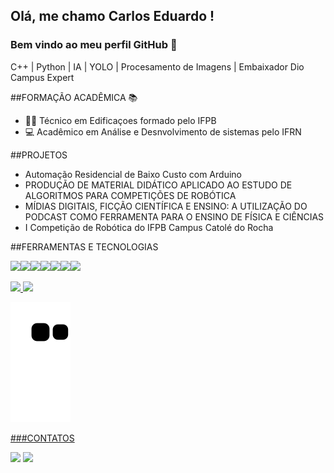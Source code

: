 ## Olá, me chamo Carlos Eduardo ! 
### Bem vindo ao meu perfil GitHub 👋


C++ | Python | IA | YOLO | Procesamento de Imagens | Embaixador Dio Campus Expert


##FORMAÇÃO ACADÊMICA 📚 

- 👷‍♂️ Técnico em Edificaçoes formado pelo IFPB
- 💻 Acadêmico em Análise e Desnvolvimento de sistemas pelo IFRN


##PROJETOS

- Automação Residencial de Baixo Custo com Arduino
- PRODUÇÃO DE MATERIAL DIDÁTICO APLICADO AO ESTUDO DE ALGORITMOS PARA COMPETIÇÕES DE ROBÓTICA
- MÍDIAS DIGITAIS, FICÇÃO CIENTÍFICA E ENSINO: A UTILIZAÇÃO DO PODCAST COMO FERRAMENTA PARA O ENSINO DE FÍSICA E CIÊNCIAS
- I Competição de Robótica do IFPB Campus Catolé do Rocha


##FERRAMENTAS E TECNOLOGIAS

<img src="https://cdn.jsdelivr.net/gh/devicons/devicon/icons/python/python-original.svg" /><img src="https://cdn.jsdelivr.net/gh/devicons/devicon/icons/cplusplus/cplusplus-original.svg" /><img 
src="https://cdn.jsdelivr.net/gh/devicons/devicon/icons/vscode/vscode-original-wordmark.svg" /><img src="https://cdn.jsdelivr.net/gh/devicons/devicon/icons/jupyter/jupyter-original-wordmark.svg" /><img src="https://cdn.jsdelivr.net/gh/devicons/devicon/icons/raspberrypi/raspberrypi-original.svg" /><img src="https://cdn.jsdelivr.net/gh/devicons/devicon/icons/opencv/opencv-original-wordmark.svg" /><img src="https://cdn.jsdelivr.net/gh/devicons/devicon/icons/arduino/arduino-original-wordmark.svg" />


<div>
<a href="https://github.com/Carlos-Eduardo-Suassuna-Santiago">
<img height="180em" src="https://github-readme-stats.vercel.app/api/top-langs/?Carlos-Eduardo-Suassuna-Santiago&layout=compact&langs_count=7&theme=dracula"/>
<img height="180em" src="https://github-readme-stats.vercel.app/api?Carlos-Eduardo-Suassuna-Santiagoi&show_icons=true&theme=dracula&include_all_commits=true&count_private=true"/>
</div>
  
  
![Snake animation](https://github.com/Carlos-Eduardo-Suassuna-Santiago/Carlos-Eduardo-Suassuna-Santiago/blob/output/github-contribution-grid-snake.svg)

  
###CONTATOS

<div>
<a href="https://www.instagram.com/carlos_eduardo_suassuna/" target="_blank"><img src="https://img.shields.io/badge/-Instagram-%23E4405F?style=for-the-badge&logo=instagram&logoColor=white" target="_blank"></a>
<a href="https://www.linkedin.com/in/carlos-eduardo-suassuna-santiago-94a658203/" target="_blank"><img src="https://img.shields.io/badge/-LinkedIn-%230077B5?style=for-the-badge&logo=linkedin&logoColor=white" target="_blank"></a>   
</div>

